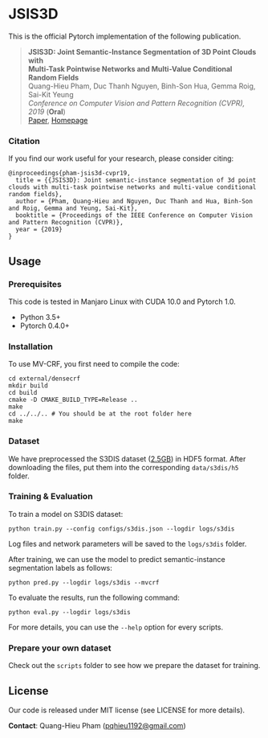 # JSIS3D

This is the official Pytorch implementation of the following publication.

> **JSIS3D: Joint Semantic-Instance Segmentation of 3D Point Clouds with**<br/>
> **Multi-Task Pointwise Networks and Multi-Value Conditional Random Fields**<br/>
> Quang-Hieu Pham, Duc Thanh Nguyen, Binh-Son Hua, Gemma Roig, Sai-Kit
> Yeung<br/> *Conference on Computer Vision and Pattern Recognition (CVPR),
> 2019* (**Oral**)<br/>
> [Paper](https://pqhieu.github.io/assets/cvpr19/main.pdf),
> [Homepage](https://pqhieu.github.io/cvpr19.html)

### Citation
If you find our work useful for your research, please consider citing:

    @inproceedings{pham-jsis3d-cvpr19,
      title = {{JSIS3D}: Joint semantic-instance segmentation of 3d point clouds with multi-task pointwise networks and multi-value conditional random fields},
      author = {Pham, Quang-Hieu and Nguyen, Duc Thanh and Hua, Binh-Son and Roig, Gemma and Yeung, Sai-Kit},
      booktitle = {Proceedings of the IEEE Conference on Computer Vision and Pattern Recognition (CVPR)},
      year = {2019}
    }

## Usage

### Prerequisites
This code is tested in Manjaro Linux with CUDA 10.0 and Pytorch 1.0.

- Python 3.5+
- Pytorch 0.4.0+

### Installation
To use MV-CRF, you first need to compile the code:

    cd external/densecrf
    mkdir build
    cd build
    cmake -D CMAKE_BUILD_TYPE=Release ..
    make
    cd ../../.. # You should be at the root folder here
    make

### Dataset
We have preprocessed the S3DIS dataset ([2.5GB](https://drive.google.com/open?id=1s1cFfb8cInM-SNHQoTGxN9BIyNpNQK6x))
in HDF5 format. After downloading the files, put them into the corresponding
`data/s3dis/h5` folder.

### Training & Evaluation
To train a model on S3DIS dataset:

    python train.py --config configs/s3dis.json --logdir logs/s3dis

Log files and network parameters will be saved to the `logs/s3dis` folder.

After training, we can use the model to predict semantic-instance segmentation
labels as follows:

    python pred.py --logdir logs/s3dis --mvcrf

To evaluate the results, run the following command:

    python eval.py --logdir logs/s3dis

For more details, you can use the `--help` option for every scripts.

### Prepare your own dataset
Check out the `scripts` folder to see how we prepare the dataset for training.

## License
Our code is released under MIT license (see LICENSE for more details).

**Contact**: Quang-Hieu Pham (pqhieu1192@gmail.com)
